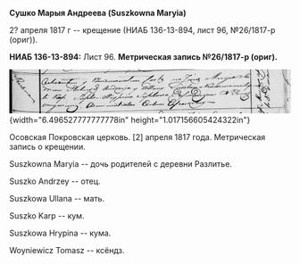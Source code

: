 **Сушко Марыя Андреева (Suszkowna Maryia)**

2? апреля 1817 г -- крещение (НИАБ 136-13-894, лист 96, №26/1817-р
(ориг)).

**НИАБ 136-13-894:** Лист 96. **Метрическая запись №26/1817-р (ориг).**

![](./media/572085a14f0a23f42e1f7a6f6c90a587afba63f7.png){width="6.496527777777778in"
height="1.017156605424322in"}

Осовская Покровская церковь. \[2\] апреля 1817 года. Метрическая запись
о крещении.

Suszkowna Maryia -- дочь родителей с деревни Разлитье.

Suszko Andrzey -- отец.

Suszkowa Ullana -- мать.

Suszko Karp -- кум.

Suszkowa Hrypina -- кума.

Woyniewicz Tomasz -- ксёндз.
